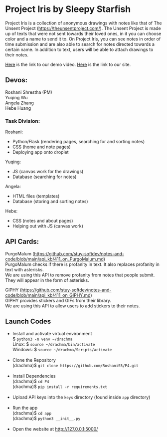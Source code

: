 # Project Iris by Sleepy Starfish  
Project Iris is a collection of anonymous drawings with notes like that of The Unsent Project (https://theunsentproject.com/). The Unsent Project is made up of texts that were not sent towards their loved ones, in it you can choose color and a name to send it to. On Project Iris, you can see notes in order of time submission and are also able to search for notes directed towards a certain name. In addition to text, users will be able to attach drawings to their notes.  

[Here](https://www.youtube.com/watch?v=SOPrf7jQW-E) is the link to our demo video.
[Here](http://67.205.148.205/P4/) is the link to our site.

## Devos:  
Roshani Shrestha (PM)  
Yuqing Wu  
Angela Zhang  
Hebe Huang  


### Task Division:
Roshani:  
- Python/Flask (rendering pages, searching for and sorting notes)  
- CSS (home and note pages)    
- Deploying app onto droplet   
   
Yuqing:   
- JS (canvas work for the drawings)  
- Database (searching for notes)  
  
Angela:   
- HTML files (templates)   
- Database (storing and sorting notes)   
   
Hebe:    
- CSS (notes and about pages)   
- Helping out with JS (canvas work)     
   
## API Cards:
PurgoMalum (https://github.com/stuy-softdev/notes-and-code/blob/main/api_kb/411_on_PurgoMalum.md)  
PurgoMalum checks if there is profanity in text. It also replaces profanity in text with asterisks.  
We are using this API to remove profanity from notes that people submit. They will appear in the form of asterisks.  
  
GIPHY (https://github.com/stuy-softdev/notes-and-code/blob/main/api_kb/411_on_GIPHY.md)  
GIPHY provides stickers and GIFs from their library.  
We are using this API to allow users to add stickers to their notes. 

## Launch Codes
- Install and activate virtual environment <br>
$ ```python3 -m venv ~/drachma``` <br>
Linux: $ ```source ~/drachma/bin/activate``` <br>
Windows: $ ```source ~/drachma/Scripts/activate``` <br><br>
- Clone the Repository <br>
(drachma)$ ```git clone https://github.com/RoshaniS5/P4.git ``` <br><br>
- Install Dependencies <br>
(drachma)$ ```cd P4 ``` <br>
(drachma)$ ```pip install -r requirements.txt``` <br><br> 
- Upload API keys into the `keys` directory (found inside `app` directory) <br><br> 
- Run the app <br>
(drachma)$ ```cd app``` <br>
(drachma)$ ```python3 __init__.py``` <br><br>
- Open the website at http://127.0.0.1:5000/
